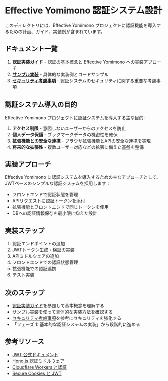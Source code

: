 # Effective Yomimono 認証システム設計

このディレクトリには、Effective Yomimono プロジェクトに認証機能を導入するための計画、ガイド、実装例が含まれています。

## ドキュメント一覧

1. [**認証実装ガイド**](./implementation_guide.md) - 認証の基本概念と Effective Yomimono への実装アプローチ
2. [**サンプル実装**](./sample_implementation.md) - 具体的な実装例とコードサンプル
3. [**セキュリティ考慮事項**](./security_considerations.md) - 認証システムのセキュリティに関する重要な考慮事項

## 認証システム導入の目的

Effective Yomimono プロジェクトに認証システムを導入する主な目的:

1. **アクセス制限** - 意図しないユーザーからのアクセスを防止
2. **個人データ保護** - ブックマークデータの機密性を確保
3. **拡張機能との安全な連携** - ブラウザ拡張機能とAPIの安全な連携を実現
4. **将来的な拡張性** - 複数ユーザー対応などの拡張に備えた基盤を整備

## 実装アプローチ

Effective Yomimono に認証システムを導入するための主なアプローチとして、JWTベースのシンプルな認証システムを採用します：

- フロントエンドで認証状態を管理
- APIリクエストに認証トークンを添付
- 拡張機能とフロントエンドで同じトークンを使用
- DBへの認証情報保存を最小限に抑えた設計

## 実装ステップ

1. 認証エンドポイントの追加
2. JWTトークン生成・検証の実装
3. APIミドルウェアの追加
4. フロントエンドでの認証状態管理
5. 拡張機能での認証連携
6. テスト実装

## 次のステップ

- [認証実装ガイド](./implementation_guide.md)を参照して基本概念を理解する
- [サンプル実装](./sample_implementation.md)を使って具体的な実装方法を確認する
- [セキュリティ考慮事項](./security_considerations.md)を参考にセキュリティを強化する
- 「フェーズ 1: 基本的な認証システムの実装」から段階的に進める

## 参考リソース

- [JWT 公式ドキュメント](https://jwt.io/)
- [Hono.js 認証ミドルウェア](https://hono.dev/middleware/builtin/jwt)
- [Cloudflare Workers と認証](https://developers.cloudflare.com/workers/tutorials/authorize-users-with-auth0)
- [Secure Cookies と JWT](https://dev.to/masakudamatsu/how-to-use-secure-cookies-with-next-js-4381)
